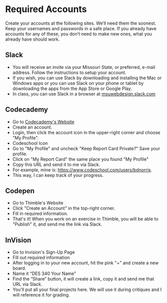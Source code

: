 # Required Accounts

Create your accounts at the following sites. We’ll need them the soonest. Keep your usernames and passwords in a safe place. If you already have accounts for any of these, you don’t need to make new ones, what you already have should work.

## Slack
- You will receive an invite via your Missouri State, or preferred, e-mail address. Follow the instructions to setup your account.
- If you wish, you can use Slack by downloading and installing the Mac or Windows apps or you can use Slack on your phone or tablet by downloading the apps from the App Store or Google Play.
- In class, you can use Slack in a browser at [msuwebdesign.slack.com](https://msuwebdesign.slack.com)

## Codecademy
- Go to [Codecademy's Website](https://www.codecademy.com/)
- Create an account. 
- Login, then click the account icon in the upper-right corner and choose "My Profile".
- Codeschool Icon
- Go to "My Profile" and uncheck "Keep Report Card Private?" Save your profile.
- Click on "My Report Card" the same place you found "My Profile"
- Copy this URL and send it to me via Slack.
- For example, mine is: https://www.codeschool.com/users/bdnorris.
- This way, I can keep track of your progress.

## Codepen
- Go to Thimble's Website
- Click "Create an Account" in the top-right corner.
- Fill in required information.
- That's it! When you work on an exercise in Thimble, you will be able to "Publish" it, and send me the link via Slack.

## InVision
- Go to Invision's Sign-Up Page
- Fill out required information
- After logging in to your new account, hit the pink "+" and create a new board.
- Name it “DES 340 Your Name”
- Find the “Share” button, it will create a link, copy it and send me that URL via Slack.
- You'll put all your final projects here. We will use it during critiques and I will reference it for grading.